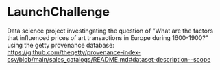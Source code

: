 # LaunchChallenge

Data science project investingating the question of "What are the factors that influenced prices of art transactions in Europe during 1600-1900?" using the getty provenance database: https://github.com/thegetty/provenance-index-csv/blob/main/sales_catalogs/README.md#dataset-description--scope

